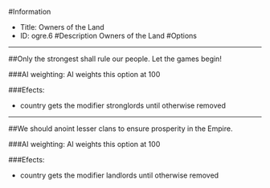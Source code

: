 #Information
 - Title: Owners of the Land
 - ID: ogre.6
#Description
Owners of the Land
#Options

___
##Only the strongest shall rule our people. Let the games begin!

###AI weighting:
AI weights this option at 100


###Efects:<ul><li>country gets the modifier stronglords until otherwise removed</li></ul>

___
##We should anoint lesser clans to ensure prosperity in the Empire.

###AI weighting:
AI weights this option at 100


###Efects:<ul><li>country gets the modifier landlords until otherwise removed</li></ul>
